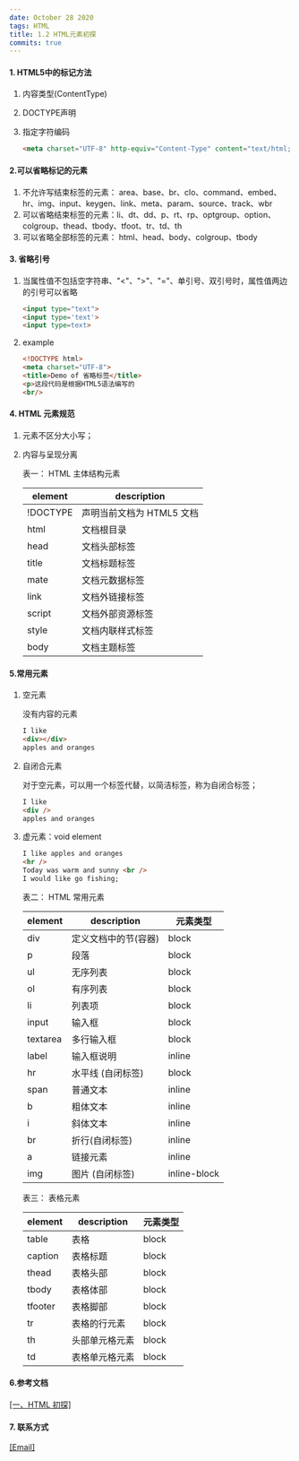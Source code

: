 ```yaml
---
date: October 28 2020
tags: HTML
title: 1.2 HTML元素初探
commits: true
---
```


#### 1. HTML5中的标记方法

1. 内容类型(ContentType)
2. DOCTYPE声明
3. 指定字符编码

   ```html
   <meta charset="UTF-8" http-equiv="Content-Type" content="text/html;chartset=UTF-8">
   ```

#### 2.可以省略标记的元素

1. 不允许写结束标签的元素： area、base、br、clo、command、embed、hr、img、input、keygen、link、meta、param、source、track、wbr
2. 可以省略结束标签的元素：li、dt、dd、p、rt、rp、optgroup、option、colgroup、thead、tbody、tfoot、tr、td、th
3. 可以省略全部标签的元素： html、head、body、colgroup、tbody

#### 3. 省略引号

1. 当属性值不包括空字符串、"<"、">"、"="、单引号、双引号时，属性值两边的引号可以省略

   ```html
   <input type="text">
   <input type='text'>
   <input type=text>
   ```

2. example

   ```html
   <!DOCTYPE html>
   <meta charset="UTF-8">
   <title>Demo of 省略标签</title>
   <p>这段代码是根据HTML5语法编写的
   <br/>
   ```

#### 4. HTML 元素规范

1.  元素不区分大小写；

2.  内容与呈现分离

    表一： HTML 主体结构元素

    | element  | description             |
    | -------- | ----------------------- |
    | !DOCTYPE | 声明当前文档为 HTML5 文档 |
    | html     | 文档根目录                |
    | head     | 文档头部标签              |
    | title    | 文档标题标签              |
    | mate     | 文档元数据标签            |
    | link     | 文档外链接标签            |
    | script   | 文档外部资源标签          |
    | style    | 文档内联样式标签          |
    | body     | 文档主题标签              |

#### 5.常用元素

1. 空元素

   没有内容的元素

   ```html
   I like
   <div></div>
   apples and oranges
   ```

2. 自闭合元素

   对于空元素，可以用一个标签代替，以简洁标签，称为自闭合标签；

   ```html
   I like
   <div />
   apples and oranges
   ```

3. 虚元素：void element

   ```html
   I like apples and oranges
   <hr />
   Today was warm and sunny <br />
   I would like go fishing;
   ```

   表二： HTML 常用元素

   | element  | description          | 元素类型     |
   | -------- | -------------------- | ------------ |
   | div      | 定义文档中的节(容器) | block        |
   | p        | 段落                 | block        |
   | ul       | 无序列表             | block        |
   | ol       | 有序列表             | block        |
   | li       | 列表项               | block        |
   | input    | 输入框               | block        |
   | textarea | 多行输入框           | block        |
   | label    | 输入框说明           | inline       |
   | hr       | 水平线 (自闭标签)    | block        |
   | span     | 普通文本             | inline       |
   | b        | 粗体文本             | inline       |
   | i        | 斜体文本             | inline       |
   | br       | 折行(自闭标签)       | inline       |
   | a        | 链接元素             | inline       |
   | img      | 图片 (自闭标签)      | inline-block |
   
   表三： 表格元素

   

   | element | description    | 元素类型 |
   | ------- | -------------- | -------- |
   | table   | 表格           | block    |
   | caption | 表格标题       | block    |
   | thead   | 表格头部       | block    |
   | tbody   | 表格体部       | block    |
   | tfooter | 表格脚部       | block    |
   | tr      | 表格的行元素   | block    |
   | th      | 头部单元格元素 | block    |
   | td      | 表格单元格元素 | block    |

#### 6.参考文档

[[一、HTML 初探]](https://web-oyster.github.io/2020/10/28/HTML/Tutorial/%E4%B8%80%E3%80%81HTML%20%E5%88%9D%E6%8E%A2/)

#### 7. 联系方式

[[Email]](yuanmin8888@outlook.com)
